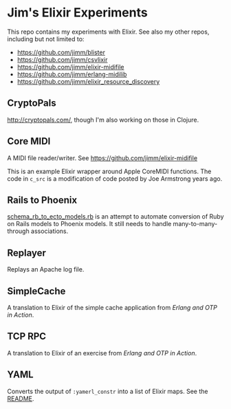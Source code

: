 # Jim's Elixir Experiments

This repo contains my experiments with Elixir. See also my other repos,
including but not limited to:

- https://github.com/jimm/blister
- https://github.com/jimm/csvlixir
- https://github.com/jimm/elixir-midifile
- https://github.com/jimm/erlang-midilib
- https://github.com/jimm/elixir_resource_discovery

## CryptoPals

http://cryptopals.com/, though I'm also working on those in Clojure.

## Core MIDI

A MIDI file reader/writer. See https://github.com/jimm/elixir-midifile

This is an example Elixir wrapper around Apple CoreMIDI functions. The code
in `c_src` is a modification of code posted by Joe Armstrong years ago.

## Rails to Phoenix

[schema_rb_to_ecto_models.rb](schema_rb_to_ecto_models.rb) is an attempt to
automate conversion of Ruby on Rails models to Phoenix models. It still
needs to handle many-to-many-through associations.

## Replayer

Replays an Apache log file.

## SimpleCache

A translation to Elixir of the simple cache application from _Erlang and OTP
in Action_.

## TCP RPC

A translation to Elixir of an exercise from _Erlang and OTP in Action_.

## YAML

Converts the output of `:yamerl_constr` into a list of Elixir maps.
See the [README](yaml/README.md).
